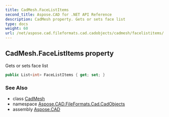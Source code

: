 ```yaml
---
title: CadMesh.FaceListItems
second_title: Aspose.CAD for .NET API Reference
description: CadMesh property. Gets or sets face list
type: docs
weight: 60
url: /net/aspose.cad.fileformats.cad.cadobjects/cadmesh/facelistitems/
---
```

## CadMesh.FaceListItems property

Gets or sets face list

```csharp
public List<int> FaceListItems { get; set; }
```

### See Also

* class [CadMesh](../)
* namespace [Aspose.CAD.FileFormats.Cad.CadObjects](../../cadmesh/)
* assembly [Aspose.CAD](../../../)


